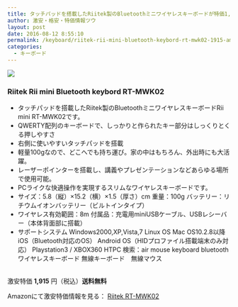 ```yaml
---
title: タッチパッドを搭載したRiitek製のBluetoothミニワイヤレスキーボードが特価1,915円！送料無料！
author: 激安・格安・特価情報ツウ
layout: post
date: 2016-08-12 8:55:10
permalink: /keyboard/riitek-rii-mini-bluetooth-keybord-rt-mwk02-1915-amazon.html
categories:
  - キーボード
---
```


<div class="img-bg2 img_L">
<a href="https://www.amazon.co.jp/gp/product/B004I23KEE/ref=as_li_qf_sp_asin_il?ie=UTF8&camp=247&creative=1211&creativeASIN=B004I23KEE&linkCode=as2&tag=tokkajohotsu-22" target="_blank"><img border="0" src="//ws-fe.amazon-adsystem.com/widgets/q?_encoding=UTF8&ASIN=B004I23KEE&Format=_SL160_&ID=AsinImage&MarketPlace=JP&ServiceVersion=20070822&WS=1&tag=tokkajohotsu-22" ></a><img src="//ir-jp.amazon-adsystem.com/e/ir?t=tokkajohotsu-22&l=as2&o=9&a=B004I23KEE" width="1" height="1" border="0" alt="" style="border:none !important; margin:0px !important;" />
</div>

### Riitek Rii mini Bluetooth keybord RT-MWK02
<!--more-->

* タッチパッドを搭載したRiitek製のBluetoothミニワイヤレスキーボードRii mini RT-MWK02です。
* QWERTY配列のキーボードで、しっかりと作られたキー部分はしっくりとくる押しやすさ
* 右側に使いやすいタッチパッドを搭載
* 軽量100gなので、どこへでも持ち運び。家の中はもちろん、外出時にも大活躍。
* レーザーポインターを搭載し、講義やプレゼンテーションなどあらゆる場所で使用可能。
* PCライクな快適操作を実現するスリムなワイヤレスキーボードです。
* サイズ：5.8（縦）×15.2（横）×1.5（厚さ）cm 重量：100g バッテリー：リチウムイオンバッテリー（ビルトインタイプ）
* ワイヤレス有効範囲：8m 付属品：充電用miniUSBケーブル、USBレシーバー（本体背面部に搭載）
* サポートシステム Windows2000,XP,Vista,7 Linux OS Mac OS10.2.8以降 iOS（Bluetooth対応のOS） Android OS（HIDプロファイル搭載端末のみ対応） Playstation3 / XBOX360 HTPC 検索：air mouse keyboard bluetooth ワイヤレスキーボード 無線キーボード　無線マウス

<br clear="all" />激安特価 <span class="tokka-price"><strong>1,915</strong></span> 円（税込）**送料無料**

Amazonにて激安特価情報を見る： <span class="fs150p"><a href="https://www.amazon.co.jp/gp/product/B004I23KEE/ref=as_li_qf_sp_asin_il?ie=UTF8&camp=247&creative=1211&creativeASIN=B004I23KEE&linkCode=as2&tag=tokkajohotsu-22" target="_blank">Riitek RT-MWK02</a></span>
